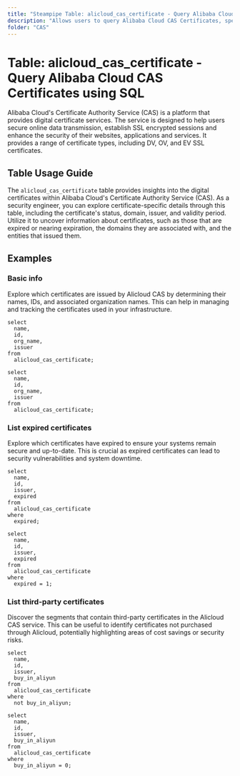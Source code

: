 ```yaml
---
title: "Steampipe Table: alicloud_cas_certificate - Query Alibaba Cloud CAS Certificates using SQL"
description: "Allows users to query Alibaba Cloud CAS Certificates, specifically to retrieve information about the certificates such as their status, domain, issuer, validity period, and more."
folder: "CAS"
---
```


# Table: alicloud_cas_certificate - Query Alibaba Cloud CAS Certificates using SQL

Alibaba Cloud's Certificate Authority Service (CAS) is a platform that provides digital certificate services. The service is designed to help users secure online data transmission, establish SSL encrypted sessions and enhance the security of their websites, applications and services. It provides a range of certificate types, including DV, OV, and EV SSL certificates.

## Table Usage Guide

The `alicloud_cas_certificate` table provides insights into the digital certificates within Alibaba Cloud's Certificate Authority Service (CAS). As a security engineer, you can explore certificate-specific details through this table, including the certificate's status, domain, issuer, and validity period. Utilize it to uncover information about certificates, such as those that are expired or nearing expiration, the domains they are associated with, and the entities that issued them.

## Examples

### Basic info
Explore which certificates are issued by Alicloud CAS by determining their names, IDs, and associated organization names. This can help in managing and tracking the certificates used in your infrastructure.

```sql+postgres
select
  name,
  id,
  org_name,
  issuer
from
  alicloud_cas_certificate;
```

```sql+sqlite
select
  name,
  id,
  org_name,
  issuer
from
  alicloud_cas_certificate;
```

### List expired certificates
Explore which certificates have expired to ensure your systems remain secure and up-to-date. This is crucial as expired certificates can lead to security vulnerabilities and system downtime.

```sql+postgres
select
  name,
  id,
  issuer,
  expired
from
  alicloud_cas_certificate
where
  expired;
```

```sql+sqlite
select
  name,
  id,
  issuer,
  expired
from
  alicloud_cas_certificate
where
  expired = 1;
```

### List third-party certificates
Discover the segments that contain third-party certificates in the Alicloud CAS service. This can be useful to identify certificates not purchased through Alicloud, potentially highlighting areas of cost savings or security risks.

```sql+postgres
select
  name,
  id,
  issuer,
  buy_in_aliyun
from
  alicloud_cas_certificate
where
  not buy_in_aliyun;
```

```sql+sqlite
select
  name,
  id,
  issuer,
  buy_in_aliyun
from
  alicloud_cas_certificate
where
  buy_in_aliyun = 0;
```